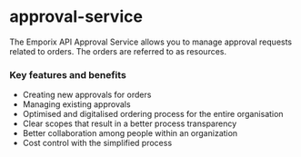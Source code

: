 # approval-service

The Emporix API Approval Service allows you to manage approval requests related to orders. The orders are referred to as resources.

### Key features and benefits
* Creating new approvals for orders
* Managing existing approvals
* Optimised and digitalised ordering process for the entire organisation
* Clear scopes that result in a better process transparency
* Better collaboration among people within an organization
* Cost control with the simplified process